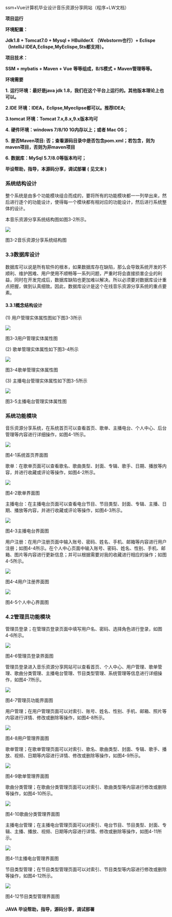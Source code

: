 ssm+Vue计算机毕业设计音乐资源分享网站（程序+LW文档）

**项目运行**

**环境配置：**

**Jdk1.8 + Tomcat7.0 + Mysql + HBuilderX** **（Webstorm也行）+ Eclispe（IntelliJ
IDEA,Eclispe,MyEclispe,Sts都支持）。**

**项目技术：**

**SSM + mybatis + Maven + Vue** **等等组成，B/S模式 + Maven管理等等。**

**环境需要**

**1.** **运行环境：最好是java jdk 1.8，我们在这个平台上运行的。其他版本理论上也可以。**

**2.IDE** **环境：IDEA，Eclipse,Myeclipse都可以。推荐IDEA;**

**3.tomcat** **环境：Tomcat 7.x,8.x,9.x版本均可**

**4.** **硬件环境：windows 7/8/10 1G内存以上；或者 Mac OS；**

**5.** **是否Maven项目: 否；查看源码目录中是否包含pom.xml；若包含，则为maven项目，否则为非maven项目**

**6.** **数据库：MySql 5.7/8.0等版本均可；**

**毕设帮助，指导，本源码分享，调试部署** **(** **见文末** **)**

### 系统结构设计

整个系统是由多个功能模块组合而成的，要将所有的功能模块都一一列举出来，然后进行逐个的功能设计，使得每一个模块都有相对应的功能设计，然后进行系统整体的设计。

本音乐资源分享系统结构图如图3-2所示。

![](./res/29028eaffff1464a972b3ad7590acfa7.png)

图3-2音乐资源分享系统结构图

### 3.3数据库设计

数据库可以说是所有软件的根本，如果数据库存在缺陷，那么会导致系统开发的不顺利、维护困难、用户使用不顺畅等一系列问题，严重时将会直接损害企业的利益，同时在开发完成后，数据库缺陷也更加难以解决。所以必须要对数据库设计重点把握，做到认真细致。因此，数据库设计是这个在线音乐资源分享系统的重点要素。

#### 3.3.1概念结构设计

(1) 用户管理实体属性图如下图3-3所示

![](./res/32d7d8dd79c04d1b840ff32ea2831b72.png)

图3-3用户管理实体属性图

(2) 歌单管理实体属性如下图3-4所示

![](./res/55796ed64a874b2a8a73643e4036b154.png)

图3-4歌单管理实体属性图

(3) 主播电台管理实体属性如下图3-5所示

![](./res/4bdca12d46614d708b16ad12a5afd1b8.png)

图3-5主播电台管理实体属性图

### 系统功能模块

音乐资源分享系统，在系统首页可以查看首页、歌单、主播电台、个人中心、后台管理等内容进行详细操作，如图4-1所示。

![](./res/bf178bd1e6b4413d866ff37d8cd0d5f1.png)

图4-1系统首页界面图

歌单：在歌单页面可以查看歌名、歌曲类型、封面、专辑、歌手、日期、播放等内容，并进行收藏或评论等操作，如图4-2所示。

![](./res/3c28b93529dd475eaff67672257f7743.png)

图4-2歌单界面图

主播电台：在主播电台页面可以查看电台节目、节目类型、封面、专辑、主播、日期、播放等内容，并进行收藏或评论等操作，如图4-3所示。

![](./res/d58df3fdbcad466fb072b1db91868567.png)

图4-3主播电台界面图

用户注册：在用户注册页面中输入账号、密码、姓名、手机、邮箱等内容进行用户注册；如图4-4所示。在个人中心页面中输入账号、密码、姓名、性别、手机、邮箱、图片等内容进行更新信息；并可以根据需要对我的收藏进行相应的操作；如图4-5所示。

![](./res/e3138cc7b58643fa9fe4dbf49ed108ce.png)

图4-4用户注册界面图

![](./res/6caf6e59621c4fcc9ce0760dea98dc8c.png)

图4-5个人中心界面图

### 4.2管理员功能模块

管理员登录；在管理员登录页面中填写用户名、密码、选择角色进行登录，如图4-6所示。

![](./res/2085a0a14ae340ef8df5cb0e2328d88d.png)

图4-6管理员登录界面图

管理员登录进入音乐资源分享网站可以查看首页、个人中心、用户管理、歌单管理、歌曲分类管理、主播电台管理、节目类型管理、系统管理等信息进行详细操作，如图4-7所示。

![](./res/71bd09f789a441fb863ff2ca9a1624fe.png)

图4-7管理员功能界面图

用户管理；在用户管理页面可以对索引、账号、姓名、性别、手机、邮箱、照片等内容进行详情、修改或删除等操作，如图4-8所示。

![](./res/1fc8b031b8d34c019ab3cab4b2112840.png)

图4-8用户管理界面图

歌单管理；在歌单管理页面可以对索引、歌名、歌曲类型、封面、专辑、歌手、播放、视频、日期等内容进行详情、修改或删除等操作，如图4-9所示。

![](./res/e548c6227a4a467195bcad9efd858625.png)

图4-9歌单管理界面图

歌曲分类管理；在歌曲分类管理页面可以对索引、歌曲类型等内容进行修改或删除等操作，如图4-10所示。

![](./res/8bf8a424cae443a3bd9607d58fcc1ade.png)

图4-10歌曲分类管理界面图

主播电台管理；在主播电台管理页面可以对索引、电台节目、节目类型、封面、专辑、主播、播放、视频、日期等内容进行详情、修改或删除等操作，如图4-11所示。

![](./res/508babd9471749438e4b8d34a7e1ddf6.png)

图4-11主播电台管理界面图

节目类型管理；在节目类型管理页面可以对索引、节目类型等内容进行修改或删除等操作，如图4-12所示。

![](./res/f9a90fc084644c02961ce8c53c96a11d.png)

图4-12节目类型管理界面图

#### **JAVA** **毕设帮助，指导，源码分享，调试部署**

